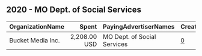 ## 2020 - MO Dept. of Social Services 
|OrganizationName|Spent|PayingAdvertiserNames|CreativeUrls|Impressions|Genders|AgeBrackets|CountryCodes|BillingAddresses|CandidateBallotInformation|
|:---|---:|:---|:---|---:|:---|:---|:---|:---|:---|
|Bucket Media Inc.|2,208.00 USD|MO Dept. of Social Services|[0](https://www.snap.com/political-ads/asset/a7ad5378f0209673332b36f2113c6b1168362284dbecfbc13dc490d5440944a9?mediaType=mp4)|190,817|FEMALE|16-34|united states|"1123 Wilkes Blvd. Suite 400,Columbia,65201,US"||
